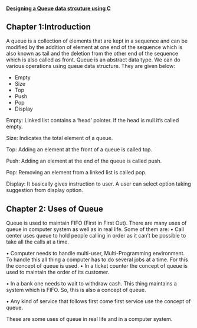 #### [Designing a Queue data strcuture using C](../lab10/1.1.c)
## Chapter 1:Introduction

A queue is a collection of elements that are kept in a sequence and can be modified by the addition of element at one end of the sequence which is also known as tail and the deletion from the other end of the sequence which is also called as front. Queue is an abstract data type.
We can do various operations using queue data structure. They are given below:

*	Empty
* Size
* Top
* Push
* Pop
*	Display

Empty: Linked list contains a ‘head’ pointer. If the head is null it’s called empty.

Size: Indicates the total element of a queue.

Top: Adding an element at the front of a queue is called top.

Push: Adding an element at the end of the queue is called push.

Pop: Removing an element from a linked list is called pop.

Display: It basically gives instruction to user. A user can select option taking suggestion from display option.
 

## Chapter 2: Uses of Queue

Queue is used to maintain FIFO (First in First Out). There are many uses of queue in computer system as well as in real life. Some of them are:
•	Call center uses queue to hold people calling in order as it can’t be possible to take all the calls at a time.

•	Computer needs to handle multi-user, Multi-Programming environment. To handle this all thing a computer has to do several jobs at a time. For this the concept of queue is used.
•	In a ticket counter the concept of queue is used to maintain the order of its customer.

•	In a bank one needs to wait to withdraw cash. This thing maintains a system which is FIFO. So, this is also a concept of queue.

•	Any kind of service that follows first come first service use the concept of queue.

These are some uses of queue in real life and in a computer system. 




